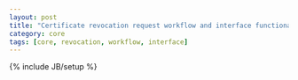 ```yaml
---
layout: post
title: "Certificate revocation request workflow and interface functional"
category: core
tags: [core, revocation, workflow, interface]
---
```

{% include JB/setup %}

